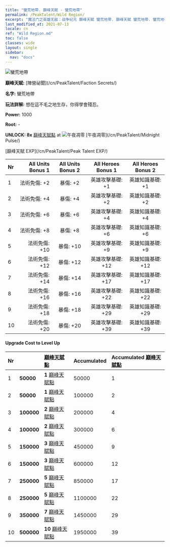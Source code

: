 ```yaml
---
title: "蠻荒地帶. 巔峰天賦 - 蠻荒地帶"
permalink: /PeakTalent/Wild Region/
excerpt: "魔法门之英雄无敌：战争纪元 巔峰天賦 蠻荒地帶. 巔峰天賦 蠻荒地帶. 蠻荒地帶"
last_modified_at: 2021-07-13
locale: cn
ref: "Wild Region.md"
toc: false
classes: wide
layout: single
sidebar:
  nav: "docs"
---
```


  ![蠻荒地帶](/images/pt/talent_3010.png)

  **巔峰天賦:** [陣營祕聞](/cn/PeakTalent/Faction Secrets/)

  **名字:** 蠻荒地帶

  **玩法詳解:** 想在這不毛之地生存，你得學會殘忍。

  **Power:** 1000

  **Root:** -

  **UNLOCK: 8x** [巔峰天賦點](/cn/Items/con_934/) at ![午夜凋零](/images/pt/talent_3009.png) [午夜凋零](/cn/PeakTalent/Midnight Pulse/)

  [巔峰天賦 EXP](/cn/PeakTalent/Peak Talent EXP/)

  | Nr | All Units Bonus 1 | All Units Bonus 2 | All Heroes Bonus 1 | All Heroes Bonus 2 |
  |:---|--------------:|:-------------:|:-------------:|:-------------:|
  | 1 | 法術免傷: +2 | 暴傷: +2 | 英雄攻擊基礎: +1 | 英雄知識基礎: +1 |
  | 2 | 法術免傷: +4 | 暴傷: +4 | 英雄攻擊基礎: +2 | 英雄知識基礎: +2 |
  | 3 | 法術免傷: +6 | 暴傷: +6 | 英雄攻擊基礎: +4 | 英雄知識基礎: +4 |
  | 4 | 法術免傷: +8 | 暴傷: +8 | 英雄攻擊基礎: +6 | 英雄知識基礎: +6 |
  | 5 | 法術免傷: +10 | 暴傷: +10 | 英雄攻擊基礎: +9 | 英雄知識基礎: +9 |
  | 6 | 法術免傷: +12 | 暴傷: +12 | 英雄攻擊基礎: +12 | 英雄知識基礎: +12 |
  | 7 | 法術免傷: +14 | 暴傷: +14 | 英雄攻擊基礎: +17 | 英雄知識基礎: +17 |
  | 8 | 法術免傷: +16 | 暴傷: +16 | 英雄攻擊基礎: +22 | 英雄知識基礎: +22 |
  | 9 | 法術免傷: +18 | 暴傷: +18 | 英雄攻擊基礎: +29 | 英雄知識基礎: +29 |
  | 10 | 法術免傷: +20 | 暴傷: +20 | 英雄攻擊基礎: +39 | 英雄知識基礎: +39 |


#### Upgrade Cost to Level Up

  | Nr | <i class="fas fa-coins"/> | [巔峰天賦點](/cn/Items/con_934/) | Accumulated <i class="fas fa-coins"/> | Accumulated [巔峰天賦點](/cn/Items/con_934/) |
  |:---|:--------------|:-------------|:-------------|:-------------|
  | 1 | **50000** | **1** [巔峰天賦點](/cn/Items/con_934/) | 50000 | 1 |
  | 2 | **50000** | **1** [巔峰天賦點](/cn/Items/con_934/) | 100000 | 2 |
  | 3 | **100000** | **2** [巔峰天賦點](/cn/Items/con_934/) | 200000 | 4 |
  | 4 | **100000** | **2** [巔峰天賦點](/cn/Items/con_934/) | 300000 | 6 |
  | 5 | **150000** | **3** [巔峰天賦點](/cn/Items/con_934/) | 450000 | 9 |
  | 6 | **150000** | **3** [巔峰天賦點](/cn/Items/con_934/) | 600000 | 12 |
  | 7 | **250000** | **5** [巔峰天賦點](/cn/Items/con_934/) | 850000 | 17 |
  | 8 | **250000** | **5** [巔峰天賦點](/cn/Items/con_934/) | 1100000 | 22 |
  | 9 | **350000** | **7** [巔峰天賦點](/cn/Items/con_934/) | 1450000 | 29 |
  | 10 | **500000** | **10** [巔峰天賦點](/cn/Items/con_934/) | 1950000 | 39 |
